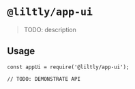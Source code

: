 # `@liltly/app-ui`

> TODO: description

## Usage

```
const appUi = require('@liltly/app-ui');

// TODO: DEMONSTRATE API
```
